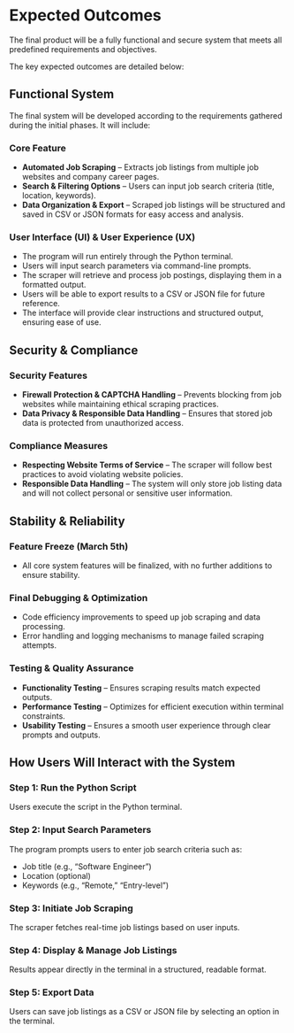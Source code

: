 # Expected Outcomes

The final product will be a fully functional and secure system that meets all predefined requirements and objectives. 

The key expected outcomes are detailed below:

## Functional System
The final system will be developed according to the requirements gathered during the initial phases. It will include:

### Core Feature
- **Automated Job Scraping** – Extracts job listings from multiple job websites and company career pages.
- **Search & Filtering Options** – Users can input job search criteria (title, location, keywords).
- **Data Organization & Export** – Scraped job listings will be structured and saved in CSV or JSON formats for easy access and analysis.
  
### User Interface (UI) & User Experience (UX)
- The program will run entirely through the Python terminal.
- Users will input search parameters via command-line prompts.
- The scraper will retrieve and process job postings, displaying them in a formatted output.
- Users will be able to export results to a CSV or JSON file for future reference.
- The interface will provide clear instructions and structured output, ensuring ease of use.

## Security & Compliance
### Security Features
- **Firewall Protection & CAPTCHA Handling** – Prevents blocking from job websites while maintaining ethical scraping practices.
- **Data Privacy & Responsible Data Handling** – Ensures that stored job data is protected from unauthorized access.

### Compliance Measures
- **Respecting Website Terms of Service** – The scraper will follow best practices to avoid violating website policies.
- **Responsible Data Handling** – The system will only store job listing data and will not collect personal or sensitive user information.
  
## Stability & Reliability
### Feature Freeze (March 5th)
- All core system features will be finalized, with no further additions to ensure stability.

### Final Debugging & Optimization
- Code efficiency improvements to speed up job scraping and data processing.
- Error handling and logging mechanisms to manage failed scraping attempts.

### Testing & Quality Assurance
- **Functionality Testing** – Ensures scraping results match expected outputs.
- **Performance Testing** – Optimizes for efficient execution within terminal constraints.
- **Usability Testing** – Ensures a smooth user experience through clear prompts and outputs.

## How Users Will Interact with the System
### Step 1: Run the Python Script
Users execute the script in the Python terminal.

### Step 2: Input Search Parameters
The program prompts users to enter job search criteria such as:
- Job title (e.g., “Software Engineer”)
- Location (optional)
- Keywords (e.g., “Remote,” “Entry-level”)

### Step 3: Initiate Job Scraping
The scraper fetches real-time job listings based on user inputs.

### Step 4: Display & Manage Job Listings
Results appear directly in the terminal in a structured, readable format.

### Step 5: Export Data
Users can save job listings as a CSV or JSON file by selecting an option in the terminal.

